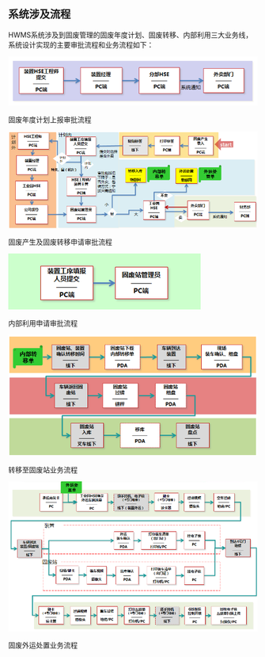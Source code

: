 ## 系统涉及流程

HWMS系统涉及到固废管理的固废年度计划、固废转移、内部利用三大业务线，系统设计实现的主要审批流程和业务流程如下：

![系统涉及流程](./images/system-summary/固废年度计划上报审批流程.png)

固废年度计划上报审批流程

![系统涉及流程](./images/system-summary/固废产生及固废转移申请审批流程.png)

固废产生及固废转移申请审批流程

![系统涉及流程](./images/system-summary/内部利用申请审批流程.png)

内部利用申请审批流程

![系统涉及流程](./images/system-summary/转移至固废站业务流程.png)

转移至固废站业务流程

![系统涉及流程](./images/system-summary/固废外运处置业务流程.png)

固废外运处置业务流程